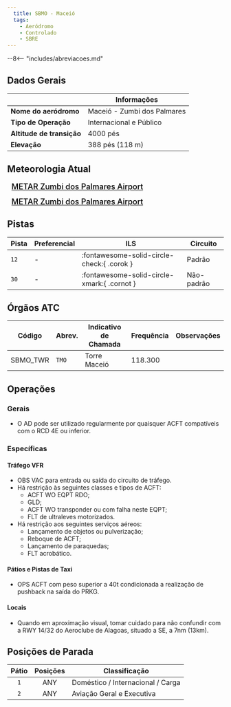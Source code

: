 ```yaml
---
  title: SBMO - Maceió
  tags:
    - Aeródromo
    - Controlado
    - SBRE
---
```


--8<-- "includes/abreviacoes.md"

## Dados Gerais

|                              | Informações                           |
|------------------------------|---------------------------------------|
| **Nome do aeródromo**        | Maceió - Zumbi dos Palmares           |
| **Tipo de Operação**         | Internacional e Público               |
| **Altitude de transição**    | 4000 pés                              |
| **Elevação**                 | 388 pés (118 m)                        |

## Meteorologia Atual

<a href="https://metar-taf.com/pt/SBMO" target="_blank" id="metartaf-LkzIl7SM"  style="font-size:18px; font-weight:500; color:#000; width:300px; height:435px; display:var(--show-dark); background-color: var(--md-default-bg-color); padding: 10px; margin: 0 0px 0.5em;">METAR Zumbi dos Palmares Airport</a>
<script async defer crossorigin="anonymous" src="https://metar-taf.com/pt/embed-js/SBMO?u=56997&bg_color=182061&qnh=hPa&rh=rh&target=LkzIl7SM"></script>
<a href="https://metar-taf.com/pt/SBMO" target="_blank" id="metartaf-LkzIl7SN" style="font-size:18px; font-weight:500; color:#000; width:300px; height:435px; display:var(--show-light); background-color: var(--md-default-bg-color); padding: 10px; margin: 0 0px 0.5em;">METAR Zumbi dos Palmares Airport</a>
<script async defer crossorigin="anonymous" src="https://metar-taf.com/pt/embed-js/SBMO?u=56997&qnh=hPa&rh=rh&target=LkzIl7SN"></script>

## Pistas

| Pista | Preferencial  | ILS                                         | Circuito   |
|-------|---------------|---------------------------------------------|------------|
| `12`  | -             | :fontawesome-solid-circle-check:{ .corok }    | Padrão     |
| `30`  | -             | :fontawesome-solid-circle-xmark:{ .cornot } | Não-padrão     |

## Órgãos ATC

| Código     | Abrev. | Indicativo de Chamada | Frequência | Observações |
| ---------- | ------ | --------------------- | ---------- | ----------- |
| SBMO_TWR   | `TMO`  | Torre Maceió          | 118.300    |             |

## Operações

### Gerais

- O AD pode ser utilizado regularmente por quaisquer ACFT compatíveis com o RCD 4E ou inferior.

### Específicas

#### Tráfego VFR

- OBS VAC para entrada ou saída do circuito de tráfego.
- Há restrição às seguintes classes e tipos de ACFT:
    - ACFT WO EQPT RDO;
    - GLD;
    - ACFT WO transponder ou com falha neste EQPT;
    - FLT de ultraleves motorizados.
- Há restrição aos seguintes serviços aéreos:
    - Lançamento de objetos ou pulverização;
    - Reboque de ACFT;
    - Lançamento de paraquedas;
    - FLT acrobático.


#### Pátios e Pistas de Taxi

- OPS ACFT com peso superior a 40t condicionada a realização de pushback na saída do PRKG. 

#### Locais

- Quando em aproximação visual, tomar cuidado para não confundir com a RWY 14/32 do Aeroclube de Alagoas, situado a SE, a 7nm (13km).

## Posições de Parada

| Pátio     | Posições  | Classificação             |
|:---------:|:---------:|---------------------------|
| `1`       | ANY       | Doméstico / Internacional / Carga |
| `2`       | ANY       | Aviação Geral e Executiva |